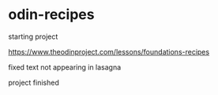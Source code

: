 # odin-recipes

starting project

https://www.theodinproject.com/lessons/foundations-recipes

fixed text not appearing in lasagna

project finished
